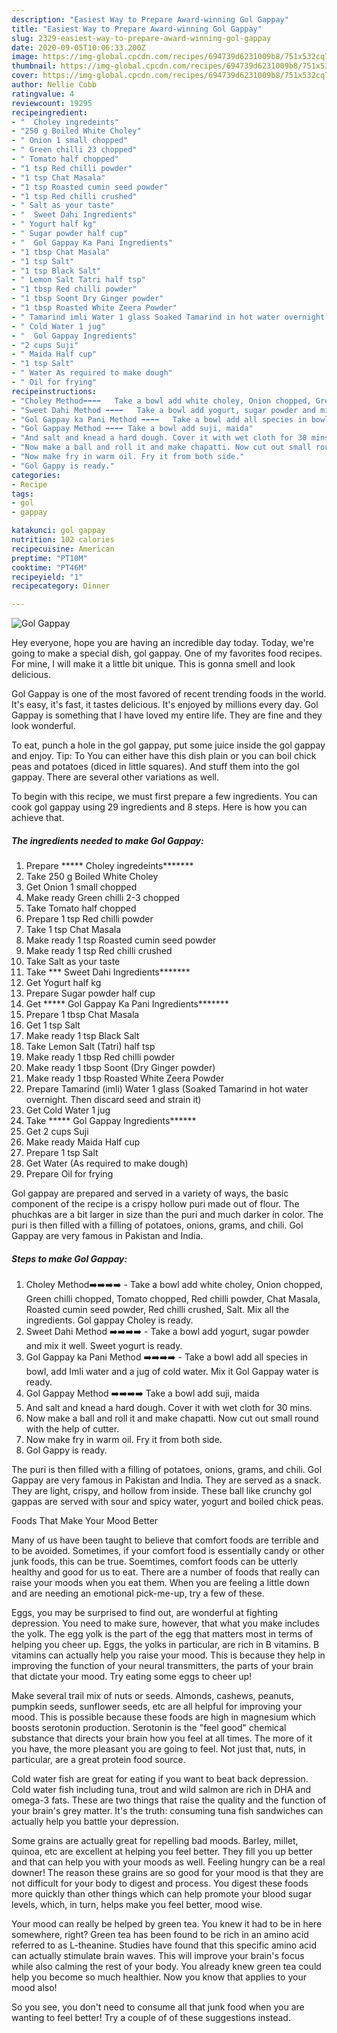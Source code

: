 ```yaml
---
description: "Easiest Way to Prepare Award-winning Gol Gappay"
title: "Easiest Way to Prepare Award-winning Gol Gappay"
slug: 2329-easiest-way-to-prepare-award-winning-gol-gappay
date: 2020-09-05T10:06:33.200Z
image: https://img-global.cpcdn.com/recipes/694739d6231009b8/751x532cq70/gol-gappay-recipe-main-photo.jpg
thumbnail: https://img-global.cpcdn.com/recipes/694739d6231009b8/751x532cq70/gol-gappay-recipe-main-photo.jpg
cover: https://img-global.cpcdn.com/recipes/694739d6231009b8/751x532cq70/gol-gappay-recipe-main-photo.jpg
author: Nellie Cobb
ratingvalue: 4
reviewcount: 19295
recipeingredient:
- "  Choley ingredeints"
- "250 g Boiled White Choley"
- " Onion 1 small chopped"
- " Green chilli 23 chopped"
- " Tomato half chopped"
- "1 tsp Red chilli powder"
- "1 tsp Chat Masala"
- "1 tsp Roasted cumin seed powder"
- "1 tsp Red chilli crushed"
- " Salt as your taste"
- "  Sweet Dahi Ingredients"
- " Yogurt half kg"
- " Sugar powder half cup"
- "  Gol Gappay Ka Pani Ingredients"
- "1 tbsp Chat Masala"
- "1 tsp Salt"
- "1 tsp Black Salt"
- " Lemon Salt Tatri half tsp"
- "1 tbsp Red chilli powder"
- "1 tbsp Soont Dry Ginger powder"
- "1 tbsp Roasted White Zeera Powder"
- " Tamarind imli Water 1 glass Soaked Tamarind in hot water overnight Then discard seed and strain it"
- " Cold Water 1 jug"
- "  Gol Gappay Ingredients"
- "2 cups Suji"
- " Maida Half cup"
- "1 tsp Salt"
- " Water As required to make dough"
- " Oil for frying"
recipeinstructions:
- "Choley Method➡️➡️➡️➡️   Take a bowl add white choley, Onion chopped, Green chilli chopped, Tomato chopped, Red chilli powder, Chat Masala, Roasted cumin seed powder, Red chilli crushed, Salt. Mix all the ingredients. Gol gappay Choley is ready."
- "Sweet Dahi Method ➡️➡️➡️➡️   Take a bowl add yogurt, sugar powder and mix it well. Sweet yogurt is ready."
- "Gol Gappay ka Pani Method ➡️➡️➡️➡️   Take a bowl add all species in bowl, add Imli water and a jug of cold water. Mix it Gol Gappay water is ready."
- "Gol Gappay Method ➡️➡️➡️➡️ Take a bowl add suji, maida"
- "And salt and knead a hard dough. Cover it with wet cloth for 30 mins."
- "Now make a ball and roll it and make chapatti. Now cut out small round with the help of cutter."
- "Now make fry in warm oil. Fry it from both side."
- "Gol Gappy is ready."
categories:
- Recipe
tags:
- gol
- gappay

katakunci: gol gappay 
nutrition: 102 calories
recipecuisine: American
preptime: "PT10M"
cooktime: "PT46M"
recipeyield: "1"
recipecategory: Dinner

---
```



![Gol Gappay](https://img-global.cpcdn.com/recipes/694739d6231009b8/751x532cq70/gol-gappay-recipe-main-photo.jpg)

Hey everyone, hope you are having an incredible day today. Today, we're going to make a special dish, gol gappay. One of my favorites food recipes. For mine, I will make it a little bit unique. This is gonna smell and look delicious.

Gol Gappay is one of the most favored of recent trending foods in the world. It's easy, it's fast, it tastes delicious. It's enjoyed by millions every day. Gol Gappay is something that I have loved my entire life. They are fine and they look wonderful.

To eat, punch a hole in the gol gappay, put some juice inside the gol gappay and enjoy. Tip: To You can either have this dish plain or you can boil chick peas and potatoes (diced in little squares). And stuff them into the gol gappay. There are several other variations as well.


To begin with this recipe, we must first prepare a few ingredients. You can cook gol gappay using 29 ingredients and 8 steps. Here is how you can achieve that.

<!--inarticleads1-->

##### The ingredients needed to make Gol Gappay:

1. Prepare  ***** Choley ingredeints*******
1. Take 250 g Boiled White Choley
1. Get  Onion 1 small chopped
1. Make ready  Green chilli 2-3 chopped
1. Take  Tomato half chopped
1. Prepare 1 tsp Red chilli powder
1. Take 1 tsp Chat Masala
1. Make ready 1 tsp Roasted cumin seed powder
1. Make ready 1 tsp Red chilli crushed
1. Take  Salt as your taste
1. Take  *** Sweet Dahi Ingredients*******
1. Get  Yogurt half kg
1. Prepare  Sugar powder half cup
1. Get  ***** Gol Gappay Ka Pani Ingredients*******
1. Prepare 1 tbsp Chat Masala
1. Get 1 tsp Salt
1. Make ready 1 tsp Black Salt
1. Take  Lemon Salt (Tatri) half tsp
1. Make ready 1 tbsp Red chilli powder
1. Make ready 1 tbsp Soont (Dry Ginger powder)
1. Make ready 1 tbsp Roasted White Zeera Powder
1. Prepare  Tamarind (imli) Water 1 glass (Soaked Tamarind in hot water overnight. Then discard seed and strain it)
1. Get  Cold Water 1 jug
1. Take  ***** Gol Gappay Ingredients******
1. Get 2 cups Suji
1. Make ready  Maida Half cup
1. Prepare 1 tsp Salt
1. Get  Water (As required to make dough)
1. Prepare  Oil for frying


Gol gappay are prepared and served in a variety of ways, the basic component of the recipe is a crispy hollow puri made out of flour. The phuchkas are a bit larger in size than the puri and much darker in color. The puri is then filled with a filling of potatoes, onions, grams, and chili. Gol Gappay are very famous in Pakistan and India. 

<!--inarticleads2-->

##### Steps to make Gol Gappay:

1. Choley Method➡️➡️➡️➡️  -  Take a bowl add white choley, Onion chopped, Green chilli chopped, Tomato chopped, Red chilli powder, Chat Masala, Roasted cumin seed powder, Red chilli crushed, Salt. Mix all the ingredients. Gol gappay Choley is ready.
1. Sweet Dahi Method ➡️➡️➡️➡️  -  Take a bowl add yogurt, sugar powder and mix it well. Sweet yogurt is ready.
1. Gol Gappay ka Pani Method ➡️➡️➡️➡️  -  Take a bowl add all species in bowl, add Imli water and a jug of cold water. Mix it Gol Gappay water is ready.
1. Gol Gappay Method ➡️➡️➡️➡️ Take a bowl add suji, maida
1. And salt and knead a hard dough. Cover it with wet cloth for 30 mins.
1. Now make a ball and roll it and make chapatti. Now cut out small round with the help of cutter.
1. Now make fry in warm oil. Fry it from both side.
1. Gol Gappy is ready.


The puri is then filled with a filling of potatoes, onions, grams, and chili. Gol Gappay are very famous in Pakistan and India. They are served as a snack. They are light, crispy, and hollow from inside. These ball like crunchy gol gappas are served with sour and spicy water, yogurt and boiled chick peas. 

Foods That Make Your Mood Better


Many of us have been taught to believe that comfort foods are terrible and to be avoided. Sometimes, if your comfort food is essentially candy or other junk foods, this can be true. Soemtimes, comfort foods can be utterly healthy and good for us to eat. There are a number of foods that really can raise your moods when you eat them. When you are feeling a little down and are needing an emotional pick-me-up, try a few of these.

Eggs, you may be surprised to find out, are wonderful at fighting depression. You need to make sure, however, that what you make includes the yolk. The egg yolk is the part of the egg that matters most in terms of helping you cheer up. Eggs, the yolks in particular, are rich in B vitamins. B vitamins can actually help you raise your mood. This is because they help in improving the function of your neural transmitters, the parts of your brain that dictate your mood. Try eating some eggs to cheer up!

Make several trail mix of nuts or seeds. Almonds, cashews, peanuts, pumpkin seeds, sunflower seeds, etc are all helpful for improving your mood. This is possible because these foods are high in magnesium which boosts serotonin production. Serotonin is the "feel good" chemical substance that directs your brain how you feel at all times. The more of it you have, the more pleasant you are going to feel. Not just that, nuts, in particular, are a great protein food source.

Cold water fish are great for eating if you want to beat back depression. Cold water fish including tuna, trout and wild salmon are rich in DHA and omega-3 fats. These are two things that raise the quality and the function of your brain's grey matter. It's the truth: consuming tuna fish sandwiches can actually help you battle your depression. 

Some grains are actually great for repelling bad moods. Barley, millet, quinoa, etc are excellent at helping you feel better. They fill you up better and that can help you with your moods as well. Feeling hungry can be a real downer! The reason these grains are so good for your mood is that they are not difficult for your body to digest and process. You digest these foods more quickly than other things which can help promote your blood sugar levels, which, in turn, helps make you feel better, mood wise.

Your mood can really be helped by green tea. You knew it had to be in here somewhere, right? Green tea has been found to be rich in an amino acid referred to as L-theanine. Studies have found that this specific amino acid can actually stimulate brain waves. This will improve your brain's focus while also calming the rest of your body. You already knew green tea could help you become so much healthier. Now you know that applies to your mood also!

So you see, you don't need to consume all that junk food when you are wanting to feel better! Try  a  couple of  of  these  suggestions  instead.

